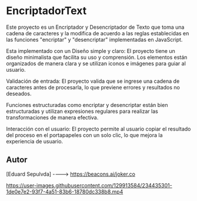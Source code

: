 # EncriptadorText
Este proyecto es un Encriptador y Desencriptador de Texto que toma una cadena de caracteres y la modifica de acuerdo a las reglas establecidas en las funciones "encriptar" y "desencriptar" implementadas en JavaScript.

Esta implementado con un Diseño simple y claro: El proyecto tiene un diseño minimalista que facilita su uso y comprensión. Los elementos están organizados de manera clara y se utilizan iconos e imágenes para guiar al usuario.

Validación de entrada: El proyecto valida que se ingrese una cadena de caracteres antes de procesarla, lo que previene errores y resultados no deseados.

Funciones  estructuradas como encriptar y desencriptar están bien estructuradas y utilizan expresiones regulares para realizar las transformaciones de manera efectiva.

Interacción con el usuario: El proyecto permite al usuario copiar el resultado del proceso en el portapapeles con un solo clic, lo que mejora la experiencia de usuario.

## Autor
[Eduard Sepulvda] ----> https://beacons.ai/joker.co



https://user-images.githubusercontent.com/129913584/234435301-1de0e7e2-93f7-4a51-83b6-18780dc338b8.mp4

